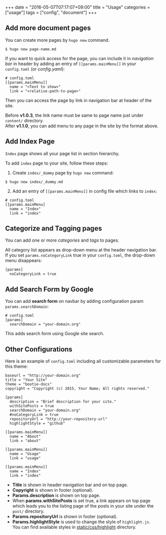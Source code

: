 +++
date = "2016-05-07T07:17:07+09:00"
title = "Usage"
categories = ["usage"]
tags = ["config", "document"]
+++

## Add more document pages

You can create more pages by `hugo new` command.

```
$ hugo new page-name.md
```

If you want to quick access for the page, you can include it in _navigation bar_
in header by adding an entry of `[[params.mainMenu]]` in your `config.toml` (or
_config.yaml_):

```
# config.toml
[[params.mainMenu]]
  name = "<Text to show>"
  link = "<relative-path-to-page>"
```

Then you can access the page by link in navigation bar at header of the site.

Before **v1.0.3**, the link name must be same to page name just under `content/`
directory.  
After **v1.1.0**, you can add menu to any page in the site by the format above.

## Add Index Page

`Index` page shows all your page list in section hierarchy.

To add `index` page to your site, follow these steps:

1) Create `index/_dummy` page by `hugo new` command:

```
$ hugo new index/_dummy.md
```

2) Add an entry of `[[params.mainMenu]]` in config file which links to `index`:

```
# config.toml
[[params.mainMenu]
  name = "Index"
  link = "index"
```

## Categorize and Tagging pages

You can add one or more _categories_ and _tags_ to pages.

All category list appears as drop-down menu at the header navigation bar.  
If you set `params.noCategoryLink` true in your `config.toml`, the drop-down menu disappears:

```
[params]
  noCategoryLink = true
```

## Add Search Form by Google

You can add **search form** on navbar by adding configuration param `params.searchDomain`:

```
# config.toml
[params]
  searchDomain = "your-domain.org"
```

This adds search form using Google site search.

## Other Configurations

Here is an example of `config.toml` including all customizable parameters for this
theme:

```
baseurl = "http://your-domain.org"
title = "Your Site"
theme = "bootie-docs"
copyright = "Copyright (c) 2015, Your Name; All rights reserved."

[params]
  description = "Brief description for your site."
  withSitePosts = true
  searchDomain = "your-domain.org"
  #noCategoryLink = true
  repositoryUrl = "http://your-repository-url"
  highlightStyle = "github"

[[params.mainMenu]]
  name = "About"
  link = "about"

[[params.mainMenu]]
  name = "Usage"
  link = "usage"

[[params.mainMenu]]
  name = "Index"
  link = "index"
```

* **Title** is shown in header navigation bar and on top page.
* **Copyright** is shown in footer (optional).
* **Params.description** is shown on top page.
* When **params.withSitePosts** is set true, a link appears on top page which leads
you to the listing page of the posts in your site under the `post/` directory.
* **Params.repositoryUrl** is shown in footer (optional).
* **Params.highlightStyle** is used to change the style of `highlight.js`.  
You can find available styles in
[static/css/highlight](https://github.com/key-amb/hugo-theme-bootie-docs/tree/master/static/css/highlight)
directory.
